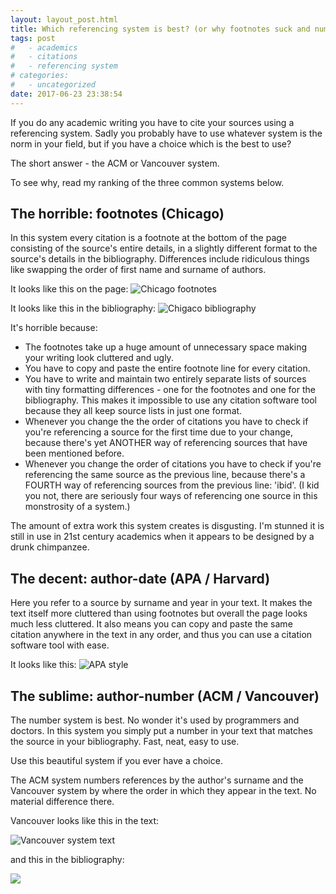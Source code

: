 ```yaml
---
layout: layout_post.html
title: Which referencing system is best? (or why footnotes suck and numbers rule)
tags: post
#   - academics
#   - citations
#   - referencing system
# categories:
#   - uncategorized
date: 2017-06-23 23:38:54
---
```


If you do any academic writing you have to cite your sources using a referencing system. Sadly you probably have to use whatever system is the norm in your field, but if you have a choice which is the best to use?

The short answer - the ACM or Vancouver system.

To see why, read my ranking of the three common systems below.

## The horrible: footnotes (Chicago)

In this system every citation is a footnote at the bottom of the page consisting of the source's entire details, in a slightly different format to the source's details in the bibliography. Differences include ridiculous things like swapping the order of first name and surname of authors.

It looks like this on the page:
![Chicago footnotes](chicago_system.png)

It looks like this in the bibliography:
![Chigaco bibliography](chicago_system_bibliography.png)

It's horrible because:

*   The footnotes take up a huge amount of unnecessary space making your writing look cluttered and ugly.
*   You have to copy and paste the entire footnote line for every citation.
*   You have to write and maintain two entirely separate lists of sources with tiny formatting differences - one for the footnotes and one for the bibliography. This makes it impossible to use any citation software tool because they all keep source lists in just one format.
*   Whenever you change the the order of citations you have to check if you're referencing a source for the first time due to your change, because there's yet ANOTHER way of referencing sources that have been mentioned before.
*   Whenever you change the order of citations you have to check if you're referencing the same source as the previous line, because there's a FOURTH way of referencing sources from the previous line: 'ibid'. (I kid you not, there are seriously four ways of referencing one source in this monstrosity of a system.)

The amount of extra work this system creates is disgusting. I'm stunned it is still in use in 21st century academics when it appears to be designed by a drunk chimpanzee.


## The decent: author-date (APA / Harvard)

Here you refer to a source by surname and year in your text. It makes the text itself more cluttered than using footnotes but overall the page looks much less cluttered. It also means you can copy and paste the same citation anywhere in the text in any order, and thus you can use a citation software tool with ease.

It looks like this:
![APA style](apa_style.png)

## The sublime: author-number (ACM / Vancouver)

The number system is best. No wonder it's used by programmers and doctors. In this system you simply put a number in your text that matches the source in your bibliography. Fast, neat, easy to use.

Use this beautiful system if you ever have a choice.

The ACM system numbers references by the author's surname and the Vancouver system by where the order in which they appear in the text. No material difference there.

Vancouver looks like this in the text:

![Vancouver system text](vancouver_text.png)

and this in the bibliography:

![](vancouver_bibliography.png)
